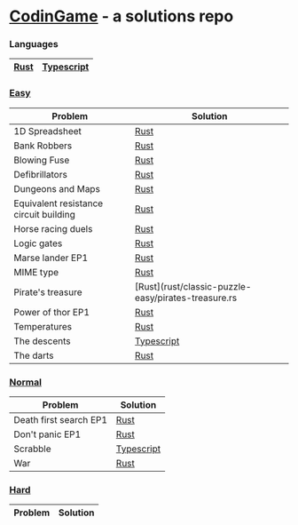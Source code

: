 # [CodinGame](https://www.codingame.com/) - a solutions repo

### Languages
| [Rust](/rust) | [Typescript](/typescript) |
| ------------- | ------------------------- |

### [Easy](https://www.codingame.com/training/easy)

| Problem                                | Solution                                                                   |
| -------------------------------------- | -------------------------------------------------------------------------- |
| 1D Spreadsheet                         | [Rust](/rust/classic-puzzle-easy/1d-spreadsheet.rs)                        |
| Bank Robbers                           | [Rust](/rust/classic-puzzle-easy/bank-robbers.rs)                          |
| Blowing Fuse                           | [Rust](/rust/classic-puzzle-easy/blowing-fuse.rs)                          |
| Defibrillators                         | [Rust](/rust/classic-puzzle-easy/defibrillators.rs)                        |
| Dungeons and Maps                      | [Rust](rust/classic-puzzle-easy/dungeons-and-maps.rs)                      |
| Equivalent resistance circuit building | [Rust](rust/classic-puzzle-easy/equivalent-resistance-circuit-building.rs) |
| Horse racing duels                     | [Rust](rust/classic-puzzle-easy/horse-racing-duels.rs)                     |
| Logic gates                            | [Rust](rust/classic-puzzle-easy/logic-gates.rs)                            |
| Marse lander EP1                       | [Rust](rust/classic-puzzle-easy/mars-lander-episode-1.rs)                  |
| MIME type                              | [Rust](rust/classic-puzzle-easy/mime-type.rs)                              |
| Pirate's treasure                      | [Rust](rust/classic-puzzle-easy/pirates-treasure.rs                        |
| Power of thor EP1                      | [Rust](rust/classic-puzzle-easy/power-of-thor-episode-1.rs)                |
| Temperatures                           | [Rust](rust/classic-puzzle-easy/temperatures.rs)                           |
| The descents                           | [Typescript](typescript/src/classic-puzzle-easy/the-descent.ts)            |
| The darts                              | [Rust](rust/classic-puzzle-easy/the-dart-101.rs)                           |

### [Normal](https://www.codingame.com/training/medium)
| Problem                | Solution                                                           |
| ---------------------- | ------------------------------------------------------------------ |
| Death first search EP1 | [Rust](rust/classic-puzzle-normal/death-first-search-episode-1.rs) |
| Don't panic EP1        | [Rust](rust/classic-puzzle-normal/don't-panic-episode-1.rs)        |
| Scrabble               | [Typescript](typescript/src/classic-puzzle-normal/scrabble.ts)     |
| War                    | [Rust](rust/classic-puzzle-normal/war.rs)                          |
### [Hard](https://www.codingame.com/training/hard)
| Problem | Solution |
| ------- | -------- |
